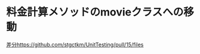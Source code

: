 # 料金計算メソッドのmovieクラスへの移動



[差分](https://github.com/stgctkm/UnitTesting/pull/15/files)https://github.com/stgctkm/UnitTesting/pull/15/files
